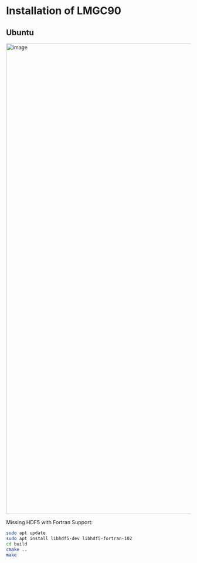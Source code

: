 # Installation of LMGC90

## Ubuntu


<img width="1693" height="1281" alt="image" src="https://github.com/user-attachments/assets/9a4c4711-8879-4201-9a69-907ed89e0271" />

Missing HDF5 with Fortran Support:

```bash
sudo apt update
sudo apt install libhdf5-dev libhdf5-fortran-102
cd build
cmake ..
make
```
